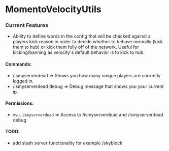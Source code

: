 # MomentoVelocityUtils

### Current Features
* Ability to define words in the config that will be checked against a players kick reason in order to decide whether to behave normally (kick them to hub) or kick them fully off of the network. Useful for kicking/banning as velocity's default behavior is to kick to hub.

#### Commands:
* /ismyserverdead => Shows you how many unique players are currently logged in.
* /ismyserverdead debug => Debug message that shows you your current ip.

#### Permissions:
* `mvu.ismyserverdead` => Access to /ismyserverdead and /ismyserverdead debug

#### TODO:
* add slash server functionality for example /skyblock
